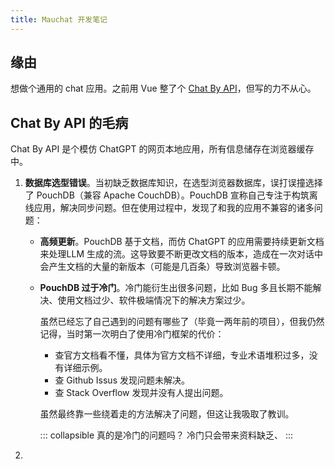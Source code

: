 ```yaml
---
title: Mauchat 开发笔记
---
```


## 缘由
想做个通用的 chat 应用。之前用 Vue 整了个 [Chat By API](https://chatbyapi.netlify.app/)，但写的力不从心。

## Chat By API 的毛病
Chat By API 是个模仿 ChatGPT 的网页本地应用，所有信息储存在浏览器缓存中。

1. **数据库选型错误**。当初缺乏数据库知识，在选型浏览器数据库，误打误撞选择了 PouchDB（兼容 Apache CouchDB）。PouchDB 宣称自己专注于构筑离线应用，解决同步问题。但在使用过程中，发现了和我的应用不兼容的诸多问题：
    - **高频更新**。PouchDB 基于文档，而仿 ChatGPT 的应用需要持续更新文档来处理LLM 生成的流。这导致要不断更改文档的版本，造成在一次对话中会产生文档的大量的新版本（可能是几百条）导致浏览器卡顿。
    - **PouchDB 过于冷门**。冷门能衍生出很多问题，比如 Bug 多且长期不能解决、使用文档过少、软件极端情况下的解决方案过少。
      
        虽然已经忘了自己遇到的问题有哪些了（毕竟一两年前的项目），但我仍然记得，当时第一次明白了使用冷门框架的代价：
        - 查官方文档看不懂，具体为官方文档不详细，专业术语堆积过多，没有详细示例。
        - 查 Github Issus 发现问题未解决。
        - 查 Stack Overflow 发现并没有人提出问题。

        虽然最终靠一些绕着走的方法解决了问题，但这让我吸取了教训。

        ::: collapsible 真的是冷门的问题吗？
          冷门只会带来资料缺乏、
        :::

2. 